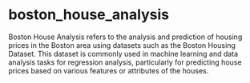 # boston_house_analysis
Boston House Analysis refers to the analysis and prediction of housing prices in the Boston area using datasets such as the Boston Housing Dataset. This dataset is commonly used in machine learning and data analysis tasks for regression analysis, particularly for predicting house prices based on various features or attributes of the houses.
